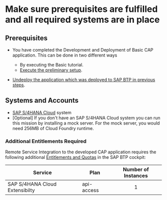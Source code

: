 # Make sure prerequisites are fulfilled and all required systems are in place

## Prerequisites
* You have completed the Development and Deployment of Basic CAP application. This can be done in two different ways
    - By executing the Basic tutorial.
    - [Execute the preliminary setup](../../prerequisite-for-sample/prerquites-for-sample.md).

* [Undeploy the application which was deployed to SAP BTP in previous steps](../../../prerequisite-for-sample/prerquites-for-sample.md#undeploy-the-application).

## Systems and Accounts

* [SAP S/4HANA Cloud](https://www.sap.com/products/erp/s4hana.html) system 
* [Optional] If you don't have an SAP S/4HANA Cloud system you can run this mission by installing a mock server. For the mock server, you would need 256MB of Cloud Foundry runtime.

### Additional Entitlements Required

Remote Service Integration to the developed CAP application requires the following additional [Entitlements and Quotas](https://help.sap.com/products/BTP/65de2977205c403bbc107264b8eccf4b/00aa2c23479d42568b18882b1ca90d79.html?locale=en-US) in the SAP BTP cockpit:

| Service                           | Plan       | Number of Instances |
|-----------------------------------|------------|:-------------------:|
| SAP S/4HANA Cloud Extensibilty | api-access | 1 |







